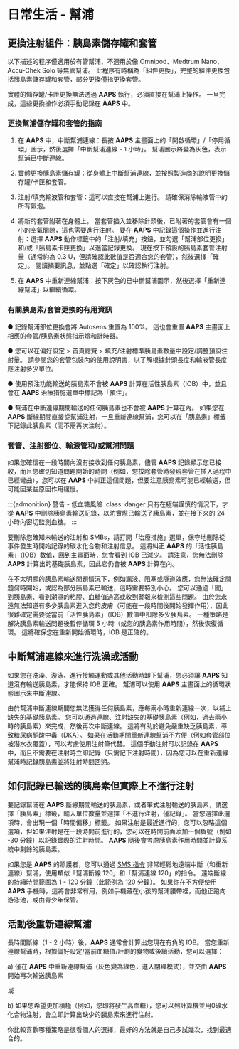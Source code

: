# 日常生活 - 幫浦

## 更換注射組件：胰島素儲存罐和套管

以下描述的程序僅適用於有管幫浦，不適用於像 Omnipod、Medtrum Nano、Accu-Chek Solo 等無管幫浦。 此程序有時稱為「組件更換」，完整的組件更換包括胰島素儲存罐和套管，部分更換僅指更換套管。

實體的儲存罐/卡匣更換無法透過 **AAPS** 執行，必須直接在幫浦上操作。 一旦完成，這些更換操作必須手動記錄在 **AAPS** 中。

### 更換幫浦儲存罐和套管的指南

1. 在 **AAPS** 中，中斷幫浦連線：長按 **AAPS** 主畫面上的「開啟循環」/「停用循環」圖示，然後選擇「中斷幫浦連線 - 1 小時」。 幫浦圖示將變為灰色，表示幫浦已中斷連線。

2. 實體更換胰島素儲存罐：從身體上中斷幫浦連線，並按照製造商的說明更換儲存罐/卡匣和套管。

3. 注射/填充輸液管和套管：這可以直接在幫浦上進行。 請確保消除輸液管中的所有氣泡。

4. 將新的套管附著在身體上。 當套管插入並移除針頭後，已附著的套管會有一個小的空氣間隙，這也需要進行注射。 要在 **AAPS** 中記錄這個操作並進行注射：選擇 **AAPS** 動作標籤中的「注射/填充」按鈕，並勾選「幫浦部位更換」和/或「胰島素卡匣更換」以適當記錄更換。 現在按下預設的胰島素套管注射量（通常約為 0.3 U，但請確認此數值是否適合您的套管），然後選擇「確定」。 閱讀摘要訊息，並點選「確定」以確認執行注射。

5. 在 **AAPS** 中重新連線幫浦：按下灰色的已中斷幫浦圖示，然後選擇「重新連線幫浦」以繼續循環。

### 有關胰島素/套管更換的有用資訊

●	記錄幫浦部位更換會將 Autosens 重置為 100%。 這也會重置 **AAPS** 主畫面上相應的套管/胰島素狀態指示燈和計時器。

●	您可以在偏好設定 > 首頁總覽 > 填充/注射標準胰島素數量中設定/調整預設注射量。 請參閱您的套管包裝內的使用說明書，以了解根據針頭長度和輸液管長度應注射多少單位。

●	使用預注功能輸送的胰島素不會被 **AAPS** 計算在活性胰島素（IOB）中，並且會在 **AAPS** 治療措施選單中標記為「預注」。

●	幫浦在中斷連線期間輸送的任何胰島素也不會被 **AAPS** 計算在內。 如果您在 **AAPS** 斷線期間直接從幫浦注射，一旦重新連線幫浦，您可以在「胰島素」標籤下記錄此胰島素（而不需再次注射）。

### 套管、注射部位、輸液管和/或幫浦問題

如果您確信在一段時間內沒有接收到任何胰島素，儘管 **AAPS** 記錄顯示您已接收，而且您確切知道問題開始的時間（例如，您拔除套管時發現套管在插入過程中已經彎曲），您可以在 **AAPS** 中糾正這個問題，但要注意胰島素可能已經輸送，但可能因某些原因作用緩慢。

:::{admonition} 警告 - 低血糖風險
:class: danger
只有在極端謹慎的情況下，才從 **AAPS** 中刪除胰島素輸送記錄，以防實際已輸送了胰島素，並在接下來的 24 小時內密切監測血糖。
:::

要刪除您確知未輸送的注射和 SMBs，請打開「治療措施」選單，保守地刪除從事件發生時開始記錄的碳水化合物和注射信息。 這將糾正 **AAPS** 的「活性胰島素」（IOB）數值，回到主畫面時，您會看到 IOB 已減少。 請注意，您無法刪除 **AAPS** 計算出的基礎胰島素，因此它仍會被 **AAPS** 計算在內。

在不太明顯的胰島素輸送問題情況下，例如漏液、阻塞或隧道效應，您無法確定問題何時開始，或認為部分胰島素已輸送，這時需要特別小心。 您可以通過「聞」到胰島素、看到潮濕的粘膠、血糖值過高或收到警報來檢測這些問題。 由於您永遠無法知道有多少胰島素進入您的皮膚（可能在一段時間後開始發揮作用），因此很難確定需要從當前「活性胰島素」（IOB）數值中扣除多少胰島素。 一種策略是解決胰島素輸送問題後暫停循環 5 小時（或您的胰島素作用時間），然後恢復循環。 這將確保您在重新開始循環時，IOB 是正確的。

## 中斷幫浦連線來進行洗澡或活動

如果您在洗澡、游泳、進行接觸運動或其他活動時卸下幫浦，您必須讓 **AAPS** 知道沒有輸送胰島素，才能保持 IOB 正確。 幫浦可以使用 **AAPS** 主畫面上的循環狀態圖示來中斷連線。

由於幫浦中斷連線期間您無法獲得任何胰島素，應每兩小時重新連線一次，以補上缺失的基礎胰島素。 您可以通過連線、注射缺失的基礎胰島素（例如，過去兩小時的胰島素）來完成，然後再次中斷連線。 這將有助於避免嚴重缺乏胰島素，導致糖尿病酮酸中毒（DKA）。 如果在活動期間重新連線幫浦不方便（例如套管部位被潛水衣覆蓋），可以考慮使用注射筆代替。 這個手動注射可以記錄在 **AAPS** 中，而且不需要在注射時立即記錄（只需記下注射時間），因為您可以在重新連線幫浦時記錄胰島素並將注射時間回溯。

## 如何記錄已輸送的胰島素但實際上不進行注射

要記錄幫浦在 **AAPS** 斷線期間輸送的胰島素，或者筆式注射輸送的胰島素，請選擇「胰島素」標籤，輸入單位數量並選擇「不進行注射，僅記錄」。 當您選擇此選項時，會出現一個「時間偏移」標籤。 如果注射是最近進行的，您可以忽略這個選項，但如果注射是在一段時間前進行的，您可以在時間前面添加一個負號（例如 -30 分鐘）以記錄實際的注射時間。 **AAPS** 隨後會考慮胰島素作用時間並計算系統中剩餘的胰島素。

如果您是 **AAPS** 的照護者，您可以通過 [SMS 指令](sms-commands) 非常輕鬆地遠端中斷（和重新連線）幫浦，使用類似「幫浦斷線 120」和「幫浦連線 120」的指令。 遠端斷線的持續時間範圍為 1 - 120 分鐘（此範例為 120 分鐘）。 如果你在不方便使用 **AAPS** 手機時，這將會非常有用，例如手機藏在小孩的幫浦腰帶裡，而他正跑向游泳池，或由青少年保管。

## 活動後重新連線幫浦

長時間斷線（1 - 2 小時）後，**AAPS** 通常會計算出您現在有負的 IOB。 當您重新連線幫浦時，根據偏好設定/當前血糖值/計劃的食物或後續活動，您可以選擇：

a) 僅在 **AAPS** 中重新連線幫浦（灰色變為綠色，進入閉環模式），並交由 **AAPS** 開始再次輸送胰島素

_或_

b) 如果您希望更加積極（例如，您即將發生高血糖），您可以到計算機並用0碳水化合物注射，會立即計算出缺少的胰島素來進行注射。

你比較喜歡哪種策略是很看個人的選擇，最好的方法就是自己多試幾次，找到最適合的。
